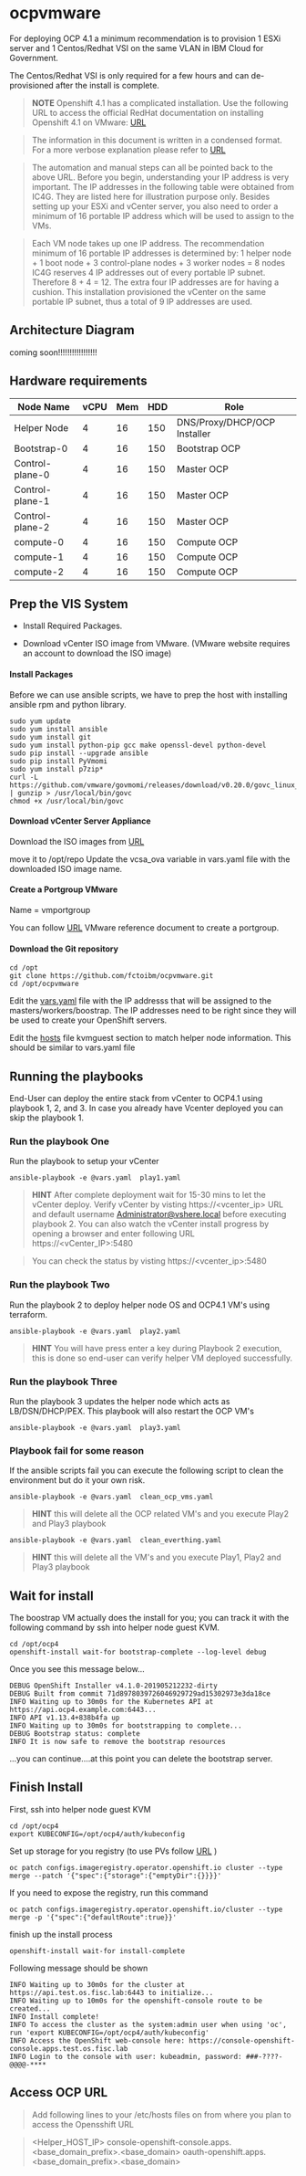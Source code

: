 # ocpvmware


For deploying OCP 4.1  a minimum recommendation is to provision 1 ESXi server and 1 Centos/Redhat VSI on the same VLAN in IBM Cloud for Government. 

The Centos/Redhat VSI is only required for a few hours and can de-provisioned after the install is complete. 


> **NOTE**  Openshift 4.1 has a complicated installation.  Use the following URL to access the official RedHat documentation on installing Openshift 4.1 on VMware: [URL](https://docs.openshift.com/container-platform/4.1/installing/installing_vsphere/installing-vsphere.html) 

> The information in this document is written in a condensed format. For a more verbose explanation please refer to [URL](https://docs.openshift.com/container-platform/4.1/installing/installing_vsphere/installing-vsphere.html)
 
> The automation and manual steps can all be pointed back to the above URL. Before you begin, understanding your IP address is very important.  The IP addresses in the following table were obtained from IC4G.  They are listed here for illustration purpose only. Besides setting up your ESXi and vCenter server, you also need to order a minimum of 16 portable IP address which will be used to assign to the VMs. 

> Each VM node takes up one IP address.  The recommendation minimum of 16 portable IP addresses is determined by:
> 1 helper node + 1 boot node + 3 control-plane nodes + 3 worker nodes = 8 nodes
> IC4G reserves 4 IP addresses out of every portable IP subnet.  Therefore 8 + 4 = 12.
> The extra four IP addresses are for having a cushion.  This installation provisioned the vCenter on the same portable IP subnet, thus a total of 9 IP addresses are used.

## 	Architecture Diagram 
coming soon!!!!!!!!!!!!!!!!!

## Hardware requirements

| Node Name       | vCPU   | Mem  | HDD | Role
| ------          | ------ |----  | --- | ------ |
| Helper Node | 4  | 16 | 150 | DNS/Proxy/DHCP/OCP Installer|
| Bootstrap-0 | 4  | 16 | 150 | Bootstrap OCP |
| Control-plane-0  |  4 | 16 | 150 | Master OCP |
| Control-plane-1  |  4 | 16 | 150 | Master OCP |
| Control-plane-2  |  4 | 16 | 150 | Master OCP |
| compute-0 | 4 | 16 | 150 | Compute OCP |
| compute-1 | 4 | 16 | 150 | Compute OCP |
| compute-2 | 4 | 16 | 150 | Compute OCP |

## Prep the VIS System 

- Install Required Packages.

- Download vCenter ISO image from VMware. (VMware website requires an account to download the ISO image)

#### Install Packages 
Before we can use ansible scripts, we have to prep the host with installing ansible rpm and python library. 

```
sudo yum update
sudo yum install ansible
sudo yum install git
sudo yum install python-pip gcc make openssl-devel python-devel
sudo pip install --upgrade ansible
sudo pip install PyVmomi
sudo yum install p7zip*
curl -L https://github.com/vmware/govmomi/releases/download/v0.20.0/govc_linux_amd64.gz | gunzip > /usr/local/bin/govc
chmod +x /usr/local/bin/govc
```

#### Download vCenter Server Appliance 
Download the ISO images from [URL](https://my.vmware.com/web/vmware/details?downloadGroup=VC67U2&productId=742&rPId=33237)

move it to /opt/repo
Update the vcsa_ova variable in vars.yaml file with the downloaded ISO image name.

#### Create a Portgroup VMware
Name = vmportgroup

You can follow [URL](https://docs.vmware.com/en/VMware-vSphere/6.5/com.vmware.vsphere.html.hostclient.doc/GUID-67415625-FB59-4AE0-9E16-4FB39AEBC50B.html) VMware reference document to create a portgroup. 

#### Download the Git repository
```
cd /opt
git clone https://github.com/fctoibm/ocpvmware.git
cd /opt/ocpvmware
```

Edit the [vars.yaml](./vars.yaml) file with the IP addresss that will be assigned to the masters/workers/boostrap. The IP addresses need to be right since they will be used to create your OpenShift servers.

Edit the [hosts](./hosts) file kvmguest section to match helper node information. This should be similar to vars.yaml file 


## Running the playbooks

End-User can deploy the entire stack from vCenter to OCP4.1  using playbook 1, 2, and 3. In case you already have Vcenter deployed you can skip the playbook 1. 



### Run the playbook One

Run the playbook to setup your vCenter 

```
ansible-playbook -e @vars.yaml  play1.yaml

``` 
>  **HINT** After complete deployment wait for 15-30 mins to let the vCenter deploy. Verify vCenter by visting https://<vcenter_ip> URL and default username Administrator@vshere.local  before executing playbook 2.
>   You can also watch the vCenter install progress by opening a browser and enter following URL https://<vCenter_IP>:5480

> You can check the status by visting https://<vcenter_ip>:5480


### Run the playbook Two

Run the playbook 2 to deploy helper node OS and OCP4.1 VM's using terraform. 

```
ansible-playbook -e @vars.yaml  play2.yaml

``` 

> **HINT** You will have press enter a key during Playbook 2 execution, this is done so end-user can verify helper VM deployed successfully. 


### Run the playbook Three

Run the playbook 3  updates the helper node  which acts as LB/DSN/DHCP/PEX. This playbook will also restart the OCP VM's

```
ansible-playbook -e @vars.yaml  play3.yaml

``` 

### Playbook fail for some reason 
If the ansible scripts fail you can execute the following script to clean the environment but do it your own risk.

```
ansible-playbook -e @vars.yaml  clean_ocp_vms.yaml
```

> **HINT** this will delete all the  OCP related VM's and you execute Play2 and Play3 playbook

```
ansible-playbook -e @vars.yaml  clean_everthing.yaml
```

> **HINT** this will delete all the VM's and you execute Play1, Play2 and Play3 playbook

## Wait for install

The boostrap VM actually does the install for you; you can track it with the following command by ssh into helper node guest KVM.

```
cd /opt/ocp4
openshift-install wait-for bootstrap-complete --log-level debug
```

Once you see this message below...

```
DEBUG OpenShift Installer v4.1.0-201905212232-dirty 
DEBUG Built from commit 71d8978039726046929729ad15302973e3da18ce 
INFO Waiting up to 30m0s for the Kubernetes API at https://api.ocp4.example.com:6443... 
INFO API v1.13.4+838b4fa up                       
INFO Waiting up to 30m0s for bootstrapping to complete... 
DEBUG Bootstrap status: complete                   
INFO It is now safe to remove the bootstrap resources
```

...you can continue....at this point you can delete the bootstrap server.

## Finish Install

First, ssh into helper node guest KVM

```
cd /opt/ocp4
export KUBECONFIG=/opt/ocp4/auth/kubeconfig
```

Set up storage for you registry (to use PVs follow [URL](https://docs.openshift.com/container-platform/4.1/installing/installing_bare_metal/installing-bare-metal.html#registry-configuring-storage-baremetal_installing-bare-metal) )

```
oc patch configs.imageregistry.operator.openshift.io cluster --type merge --patch '{"spec":{"storage":{"emptyDir":{}}}}'
```

If you need to expose the registry, run this command

```
oc patch configs.imageregistry.operator.openshift.io/cluster --type merge -p '{"spec":{"defaultRoute":true}}'
```

finish up the install process
```
openshift-install wait-for install-complete 
```
Following message should be shown 
```
INFO Waiting up to 30m0s for the cluster at https://api.test.os.fisc.lab:6443 to initialize... 
INFO Waiting up to 10m0s for the openshift-console route to be created... 
INFO Install complete!                            
INFO To access the cluster as the system:admin user when using 'oc', run 'export KUBECONFIG=/opt/ocp4/auth/kubeconfig' 
INFO Access the OpenShift web-console here: https://console-openshift-console.apps.test.os.fisc.lab 
INFO Login to the console with user: kubeadmin, password: ###-????-@@@@-**** 
```
## Access OCP URL
> Add following lines to your /etc/hosts files on from where you plan to access the Opensshift URL 

> <Helper_HOST_IP> console-openshift-console.apps.<base_domain_prefix>.<base_domain>  oauth-openshift.apps.<base_domain_prefix>.<base_domain>


